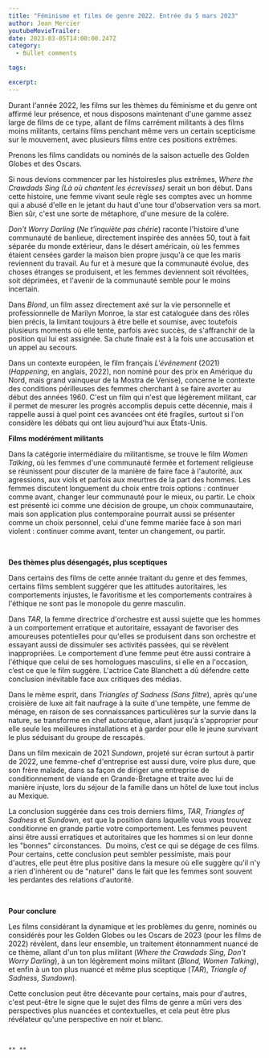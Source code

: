 ```yaml
---
title: "Féminisme et films de genre 2022. Entrée du 5 mars 2023"
author: Jean Mercier
youtubeMovieTrailer: 
date: 2023-03-05T14:00:00.247Z
category:
  - Bullet comments

tags:

excerpt: 
---
```



Durant l'année 2022, les films sur les thèmes du féminisme et du genre ont affirmé leur présence, et nous disposons maintenant d'une gamme assez large de films de ce type, allant de films carrément militants à des films moins militants, certains films penchant même vers un certain scepticisme sur le mouvement, avec plusieurs films entre ces positions extrêmes.

Prenons les films candidats ou nominés de la saison actuelle des Golden Globes et des Oscars.

Si nous devions commencer par les histoiresles  plus extrêmes, *Where the Crawdads Sing (Là où chantent les écrevisses)* serait un bon début. Dans cette histoire, une femme vivant seule règle ses comptes avec un homme qui a abusé d'elle en le jetant du haut d'une tour d'observation vers sa mort. Bien sûr, c'est une sorte de métaphore, d'une mesure de la colère.

*Don't Worry Darling* (*Ne t’inquiète pas chérie*) raconte l'histoire d'une communauté de banlieue, directement inspirée des années 50, tout à fait séparée du monde extérieur, dans le désert américain, où les femmes étaient censées garder la maison bien propre jusqu'à ce que les maris reviennent du travail. Au fur et à mesure que la communauté évolue, des choses étranges se produisent, et les femmes deviennent soit révoltées, soit déprimées, et l'avenir de la communauté semble pour le moins incertain.

Dans *Blond*, un film assez directement axé sur la vie personnelle et professionnelle de Marilyn Monroe, la star est cataloguée dans des rôles bien précis, la limitant toujours à être belle et soumise, avec toutefois plusieurs moments où elle tente, parfois avec succès, de s'affranchir de la position qui lui est assignée. Sa chute finale est à la fois une accusation et un appel au secours.

Dans un contexte européen, le film français *L'événement* (2021) (*Happening*, en anglais, 2022), non nominé pour des prix en Amérique du Nord, mais grand vainqueur de la Mostra de Venise), concerne le contexte des conditions périlleuses des femmes cherchant à se faire avorter au début des années 1960. C'est un film qui n'est que légèrement militant, car il permet de mesurer les progrès accomplis depuis cette décennie, mais il rappelle aussi à quel point ces avancées ont été fragiles, surtout si l'on considère les débats qui ont lieu aujourd'hui aux États-Unis.

**Films modérément militants**

Dans la catégorie intermédiaire du militantisme, se trouve le film *Women Talking*, où les femmes d'une communauté fermée et fortement religieuse se réunissent pour discuter de la manière de faire face à l'autorité, aux agressions, aux viols et parfois aux meurtres de la part des hommes. Les femmes discutent longuement du choix entre trois options : continuer comme avant, changer leur communauté pour le mieux, ou partir. Le choix est présenté ici comme une décision de groupe, un choix communautaire, mais son application plus contemporaine pourrait aussi se présenter comme un choix personnel, celui d'une femme mariée face à son mari violent : continuer comme avant, tenter un changement, ou partir.

 

**Des thèmes plus désengagés, plus sceptiques**

Dans certains des films de cette année traitant du genre et des femmes, certains films semblent suggérer que les attitudes autoritaires, les comportements injustes, le favoritisme et les comportements contraires à l'éthique ne sont pas le monopole du genre masculin.

Dans *TAR*, la femme directrice d'orchestre est aussi sujette que les hommes à un comportement erratique et autoritaire, essayant de favoriser des amoureuses potentielles pour qu'elles se produisent dans son orchestre et essayant aussi de dissimuler ses activités passées, qui se révèlent inappropriées. Le comportement d’une femme peut être aussi contraire à l'éthique que celui de ses homologues masculins, si elle en a l'occasion, c’est ce que le film suggère. L'actrice Cate Blanchett a dû défendre cette conclusion inévitable face aux critiques des médias.

Dans le même esprit, dans *Triangles of Sadness* *(Sans filtre*), après qu'une croisière de luxe ait fait naufrage à la suite d'une tempête, une femme de ménage, en raison de ses connaissances particulières sur la survie dans la nature, se transforme en chef autocratique, allant jusqu'à s'approprier pour elle seule les meilleures installations et à garder pour elle le jeune survivant le plus séduisant du groupe de rescapés.

Dans un film mexicain de 2021 *Sundown*, projeté sur écran surtout à partir de 2022, une femme-chef d'entreprise est aussi dure, voire plus dure, que son frère malade, dans sa façon de diriger une entreprise de conditionnement de viande en Grande-Bretagne et traite avec lui de manière injuste, lors du séjour de la famille dans un hôtel de luxe tout inclus au Mexique.   

La conclusion suggérée dans ces trois derniers films, *TAR*, *Triangles of Sadness* et *Sundown*, est que la position dans laquelle vous vous trouvez conditionne en grande partie votre comportement. Les femmes peuvent ainsi être aussi erratiques et autoritaires que les hommes si on leur donne les "bonnes" circonstances.  Du moins, c’est ce qui se dégage de ces films. Pour certains, cette conclusion peut sembler pessimiste, mais pour d'autres, elle peut être plus positive dans la mesure où elle suggère qu'il n'y a rien d'inhérent ou de "naturel" dans le fait que les femmes sont souvent les perdantes des relations d'autorité.

 

**Pour conclure**

Les films considérant la dynamique et les problèmes du genre, nominés ou considérés pour les Golden Globes ou les Oscars de 2023 (pour les films de 2022) révèlent, dans leur ensemble, un traitement étonnamment nuancé de ce thème, allant d'un ton plus militant (*Where the Crawdads Sing, Don't Worry Darling*), à un ton légèrement moins militant (*Blond, Women Talking*), et enfin à un ton plus nuancé et même plus sceptique (*TAR*), *Triangle of Sadness, Sundown*).

Cette conclusion peut être décevante pour certains, mais pour d'autres, c'est peut-être le signe que le sujet des films de genre a mûri vers des perspectives plus nuancées et contextuelles, et cela peut être plus révélateur qu'une perspective en noir et blanc.

 

    ** **